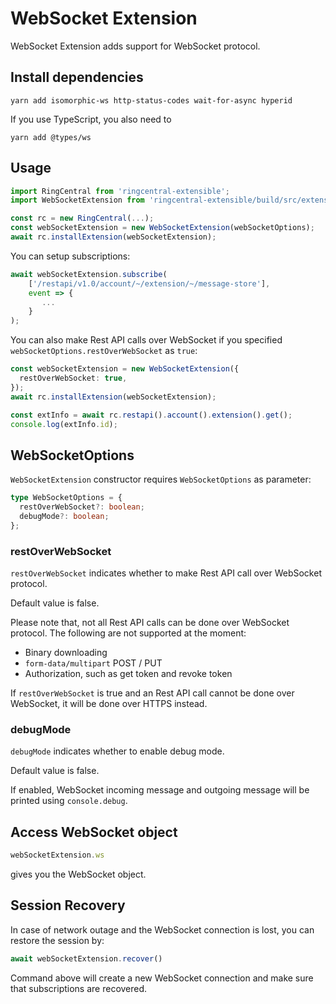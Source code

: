 # WebSocket Extension

WebSocket Extension adds support for WebSocket protocol.


## Install dependencies

```
yarn add isomorphic-ws http-status-codes wait-for-async hyperid
```

If you use TypeScript, you also need to

```
yarn add @types/ws
```


## Usage

```ts
import RingCentral from 'ringcentral-extensible';
import WebSocketExtension from 'ringcentral-extensible/build/src/extensions/webSocket';

const rc = new RingCentral(...);
const webSocketExtension = new WebSocketExtension(webSocketOptions);
await rc.installExtension(webSocketExtension);
```

You can setup subscriptions:

```ts
await webSocketExtension.subscribe(
    ['/restapi/v1.0/account/~/extension/~/message-store'],
    event => {
       ...
    }
);
```

You can also make Rest API calls over WebSocket if you specified `webSocketOptions.restOverWebSocket` as `true`:

```ts
const webSocketExtension = new WebSocketExtension({
  restOverWebSocket: true,
});
await rc.installExtension(webSocketExtension);

const extInfo = await rc.restapi().account().extension().get();
console.log(extInfo.id);
```


## WebSocketOptions

`WebSocketExtension` constructor requires `WebSocketOptions` as parameter:


```ts
type WebSocketOptions = {
  restOverWebSocket?: boolean;
  debugMode?: boolean;
};
```


### restOverWebSocket

`restOverWebSocket` indicates whether to make Rest API call over WebSocket protocol.

Default value is false.

Please note that, not all Rest API calls can be done over WebSocket protocol. The following are not supported at the moment:

- Binary downloading
- `form-data/multipart` POST / PUT
- Authorization, such as get token and revoke token

If `restOverWebSocket` is true and an Rest API call cannot be done over WebSocket, it will be done over HTTPS instead.


### debugMode

`debugMode` indicates whether to enable debug mode.

Default value is false.

If enabled, WebSocket incoming message and outgoing message will be printed using `console.debug`.


## Access WebSocket object

```ts
webSocketExtension.ws
```

gives you the WebSocket object.


## Session Recovery

In case of network outage and the WebSocket connection is lost, you can restore the session by:

```ts
await webSocketExtension.recover()
```

Command above will create a new WebSocket connection and make sure that subscriptions are recovered.
